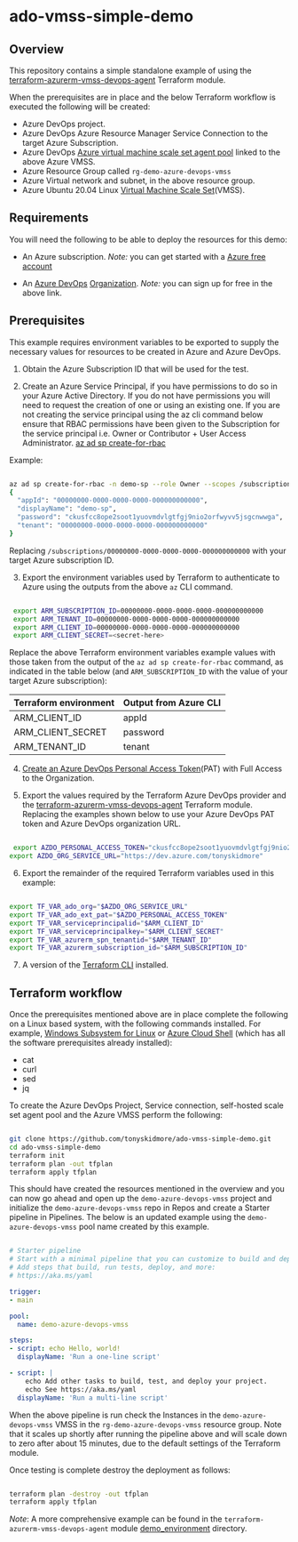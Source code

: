 # ado-vmss-simple-demo

## Overview

This repository contains a simple standalone example of using the [terraform-azurerm-vmss-devops-agent](https://github.com/tonyskidmore/terraform-azurerm-vmss-devops-agent) Terraform module.  

When the prerequisites are in place and the below Terraform workflow is executed the following will be created:

* Azure DevOps project.
* Azure DevOps Azure Resource Manager Service Connection to the target Azure Subscription.
* Azure DevOps [Azure virtual machine scale set agent pool](https://learn.microsoft.com/en-us/azure/devops/pipelines/agents/scale-set-agents?view=azure-devops) linked to the above Azure VMSS.
* Azure Resource Group called `rg-demo-azure-devops-vmss`
* Azure Virtual network and subnet, in the above resource group.
* Azure Ubuntu 20.04 Linux [Virtual Machine Scale Set](https://learn.microsoft.com/en-us/azure/virtual-machine-scale-sets/overview)(VMSS).


## Requirements

You will need the following to be able to deploy the resources for this demo:

* An Azure subscription.
  _Note:_ you can get started with a [Azure free account][azure-free]

* An [Azure DevOps][azdo] [Organization][azdo-org].
  _Note:_ you can sign up for free in the above link.


## Prerequisites

This example requires environment variables to be exported to supply the necessary values for resources to be created in Azure and Azure DevOps.

1. Obtain the Azure Subscription ID that will be used for the test.

2. Create an Azure Service Principal, if you have permissions to do so in your Azure Active Directory.  If you do not have permissions you will need to request the creation of one or using an existing one.  If you are not creating the service principal using the az cli command below ensure that RBAC permissions have been given to the Subscription for the service principal i.e. Owner or Contributor + User Access Administrator.
[az ad sp create-for-rbac](https://learn.microsoft.com/en-us/cli/azure/ad/sp?view=azure-cli-latest#az-ad-sp-create-for-rbac)

Example:

````bash

az ad sp create-for-rbac -n demo-sp --role Owner --scopes /subscriptions/00000000-0000-0000-0000-000000000000
{
  "appId": "00000000-0000-0000-0000-000000000000",
  "displayName": "demo-sp",
  "password": "ckusfcc8ope2soot1yuovmdvlgtfgj9nio2orfwyvv5jsgcnwwga",
  "tenant": "00000000-0000-0000-0000-000000000000"
}

````

Replacing `/subscriptions/00000000-0000-0000-0000-000000000000` with your target Azure subscription ID.

3. Export the environment variables used by Terraform to authenticate to Azure using the outputs from the above `az` CLI command.

````bash

 export ARM_SUBSCRIPTION_ID=00000000-0000-0000-0000-000000000000
 export ARM_TENANT_ID=00000000-0000-0000-0000-000000000000
 export ARM_CLIENT_ID=00000000-0000-0000-0000-000000000000
 export ARM_CLIENT_SECRET=<secret-here>

````
Replace the above Terraform environment variables example values with those taken from the output of the `az ad sp create-for-rbac` command, as indicated in the table below (and `ARM_SUBSCRIPTION_ID` with the value of your target Azure subscription):

| Terraform environment | Output from Azure CLI |
|-----------------------|-----------------------|
| ARM_CLIENT_ID         | appId                 |
| ARM_CLIENT_SECRET     | password              |
| ARM_TENANT_ID         | tenant                |


4. [Create an Azure DevOps Personal Access Token](https://learn.microsoft.com/en-us/azure/devops/organizations/accounts/use-personal-access-tokens-to-authenticate?view=azure-devops&tabs=Windows#create-a-pat)(PAT) with Full Access to the Organization.  

5. Export the values required by the Terraform Azure DevOps provider and the [terraform-azurerm-vmss-devops-agent](https://github.com/tonyskidmore/terraform-azurerm-vmss-devops-agent) Terraform module.
Replacing the examples shown below to use your Azure DevOps PAT token and Azure DevOps organization URL.

````bash

 export AZDO_PERSONAL_ACCESS_TOKEN="ckusfcc8ope2soot1yuovmdvlgtfgj9nio2orfwyvv5jsgcnwwga"
export AZDO_ORG_SERVICE_URL="https://dev.azure.com/tonyskidmore"

````

6. Export the remainder of the required Terraform variables used in this example:

````bash

export TF_VAR_ado_org="$AZDO_ORG_SERVICE_URL"
export TF_VAR_ado_ext_pat="$AZDO_PERSONAL_ACCESS_TOKEN"
export TF_VAR_serviceprincipalid="$ARM_CLIENT_ID"
export TF_VAR_serviceprincipalkey="$ARM_CLIENT_SECRET"
export TF_VAR_azurerm_spn_tenantid="$ARM_TENANT_ID"
export TF_VAR_azurerm_subscription_id="$ARM_SUBSCRIPTION_ID"

````

7. A version of the [Terraform CLI](https://developer.hashicorp.com/terraform/downloads?product_intent=terraform) installed.


## Terraform workflow

Once the prerequisites mentioned above are in place complete the following on a Linux based system, with the following commands installed.  For example, [Windows Subsystem for Linux](https://learn.microsoft.com/en-us/windows/wsl/about) or [Azure Cloud Shell](https://learn.microsoft.com/en-us/azure/cloud-shell/overview) (which has all the software prerequisites already installed):

* cat
* curl
* sed
* jq

To create the Azure DevOps Project, Service connection, self-hosted scale set agent pool and the Azure VMSS perform the following:

````bash

git clone https://github.com/tonyskidmore/ado-vmss-simple-demo.git
cd ado-vmss-simple-demo
terraform init
terraform plan -out tfplan
terraform apply tfplan

````

This should have created the resources mentioned in the overview and you can now go ahead and open up the `demo-azure-devops-vmss` project and initialize the `demo-azure-devops-vmss` repo in Repos and create a Starter pipeline in Pipelines.  The below is an updated example using the `demo-azure-devops-vmss` pool name created by this example.

````yaml

# Starter pipeline
# Start with a minimal pipeline that you can customize to build and deploy your code.
# Add steps that build, run tests, deploy, and more:
# https://aka.ms/yaml

trigger:
- main

pool:
  name: demo-azure-devops-vmss

steps:
- script: echo Hello, world!
  displayName: 'Run a one-line script'

- script: |
    echo Add other tasks to build, test, and deploy your project.
    echo See https://aka.ms/yaml
  displayName: 'Run a multi-line script'

````

When the above pipeline is run check the Instances in the `demo-azure-devops-vmss` VMSS in the `rg-demo-azure-devops-vmss` resource group.  Note that it scales up shortly after running the pipeline above and will scale down to zero after about 15 minutes, due to the default settings of the Terraform module.  

Once testing is complete destroy the deployment as follows:

````bash

terraform plan -destroy -out tfplan
terraform apply tfplan

````

_Note_: A more comprehensive example can be found in the `terraform-azurerm-vmss-devops-agent` module [demo_environment](https://github.com/tonyskidmore/terraform-azurerm-vmss-devops-agent) directory.

[azure-free]: https://azure.microsoft.com/en-gb/free
[azdo]: https://azure.microsoft.com/en-gb/products/devops
[azdo-org]: https://learn.microsoft.com/en-us/azure/devops/organizations/accounts/create-organization